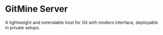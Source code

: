 # GitMine Server

A lightweight and extendable host for Git with modern interface, deployable in private setups.
